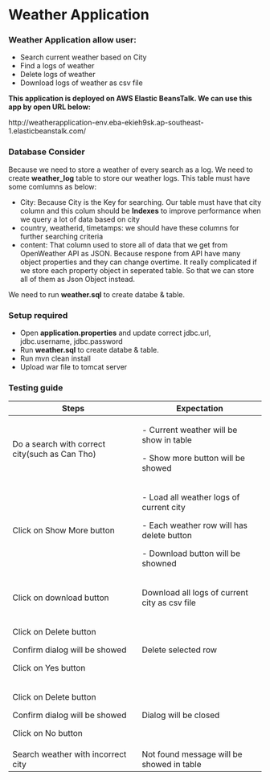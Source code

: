 # Weather Application
<h3>Weather Application allow user:</h3>
<ul>
  <li>Search current weather based on City</li>
  <li>Find a logs of weather</li>
  <li>Delete logs of weather</li>
  <li>Download logs of weather as csv file</li>
 </ul>

<p><b>This application is deployed on AWS Elastic BeansTalk. We can use this app by open URL below:</b></p>
<p>http://weatherapplication-env.eba-ekieh9sk.ap-southeast-1.elasticbeanstalk.com/</p>

<h3>Database Consider</h3>
<p>Because we need to store a weather of every search as a log. We need to create <b>weather_log</b> table to store our weather logs. This table must have some comlumns as below: </p>
 <ul>
   <li>City: Because City is the Key for searching. Our table must have that city column and this colum should be <b>Indexes</b> to improve performance when we query a lot of data based on city </li>
  <li>country, weatherid, timetamps: we should have these columns for further searching criteria</li>
  <li>content: That column used to store all of data that we get from OpenWeather API as JSON. Because respone from API have many object properties and they can change overtime. It really complicated if we store each property object in seperated table. So that we can store all of them as Json Object instead.</li>
   </ul>
<p>We need to run <b>weather.sql</b> to create databe & table.</p>

<h3>Setup required</h3>
<ul>
  <li>Open <b>application.properties</b> and update correct jdbc.url, jdbc.username, jdbc.password </li>
  <li>Run <b>weather.sql</b> to create databe & table.</li>
  <li>Run mvn clean install</li>
  <li>Upload war file to tomcat server</li>
</ul>

<h3>Testing guide</h3>
<table>
  <thead>
    <tr>
      <th>Steps</th>
      <th>Expectation</th>
     </tr>
  </thead>
  <tbody>
    <tr>
      <td>Do a search with correct city(such as Can Tho)</td>
      <td>
        <p>- Current weather will be show in table</p>
        <p>- Show more button will be showed</p>
      </td>
    </tr>
    <tr>
      <td>Click on Show More button</td>
      <td>
        <p>- Load all weather logs of current city </p>
        <p>- Each weather row will has delete button </p>
        <p>- Download button will be showned</p>
      </td>
    </tr>
    <tr>
      <td>Click on download button</td>
      <td>
        <p>Download all logs of current city as csv file</p>
      </td>
    </tr>
     <tr>
      <td>
        <p>Click on Delete button</p>
         <p>Confirm dialog will be showed</p>
        <p>Click on Yes button</p>
       </td>
      <td>
        <p>Delete selected row</p>
      </td>
    </tr>
         <tr>
      <td>
        <p>Click on Delete button</p>
         <p>Confirm dialog will be showed</p>
        <p>Click on No button</p>
       </td>
      <td>
        <p>Dialog will be closed</p>
      </td>
    </tr>
    <tr>
      <td>Search weather with incorrect city</td>
      <td>Not found message will be showed in table</td>
    </tr>
  </tbody>
</table>
